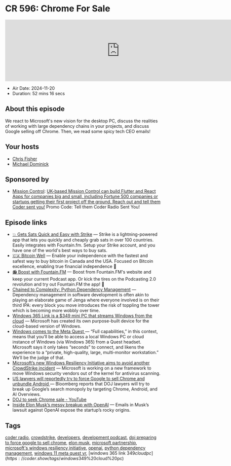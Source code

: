# CR 596: Chrome For Sale

<iframe src="https://player.fireside.fm/v2/MLf2ZzhC+lhTswSCV?theme=dark" width="740" height="200" frameborder="0" scrolling="no"></iframe>

* Air Date: 2024-11-20
* Duration: 52 mins 16 secs

## About this episode

We react to Microsoft's new vision for the desktop PC, discuss the realities of working with large dependency chains in your projects, and discuss Google selling off Chrome. Then, we read some spicy tech CEO emails!

## Your hosts
* [Chris Fisher](https://coder.show/hosts/chrislas)
* [Michael Dominick](https://coder.show/hosts/michael)

## Sponsored by

  * [Mission Control](https://www.mcntrl.com/): [UK-based Mission Control can build Flutter and React Apps for companies big and small, including Fortune 500 companies or startups getting their first project off the ground. Reach out and tell them Coder sent you!](https://www.mcntrl.com/) Promo Code: Tell them Coder Radio Sent You!



## Episode links

  * [💥 Gets Sats Quick and Easy with Strike](https://strike.me/ "💥 Gets Sats Quick and Easy with Strike") — Strike is a lightning-powered app that lets you quickly and cheaply grab sats in over 100 countries. Easily integrates with Fountain.fm. Setup your Strike account, and you have one of the world's best ways to buy sats.
  * [🇨🇦 Bitcoin Well](https://bitcoinwell.com/ "🇨🇦 Bitcoin Well") — Enable your independence with the fastest and safest way to buy bitcoin in Canada and the USA. Focused on Bitcoin excellence, enabling true financial independence 🥇
  * [📻 Boost with Fountain.FM](https://fountain.fm/ "📻 Boost with Fountain.FM") — Boost from Fountain.FM's website and keep your current Podcast app. Or kick the tires on the Podcasting 2.0 revolution and try out Fountain.FM the app! 🚀
  * [Chained to Complexity: Python Dependency Management](https://dominickm.com/chained-to-complexity-python-dependency-management/ "Chained to Complexity: Python Dependency Management") — Dependency management in software development is often akin to playing an elaborate game of Jenga where everyone involved is on their third IPA: every block you move introduces the risk of toppling the tower which is becoming more wobbly over time. 
  * [Windows 365 Link is a $349 mini PC that streams Windows from the cloud](https://www.theverge.com/2024/11/19/24299789/microsoft-windows-365-link-device-cloud-pc "Windows 365 Link is a $349 mini PC that streams Windows from the cloud") — Microsoft has created its own purpose-built device for the cloud-based version of Windows.
  * [Windows comes to the Meta Quest ](https://techcrunch.com/2024/11/19/microsoft-is-bringing-windows-11-to-the-meta-quest/ "Windows comes to the Meta Quest ") — “Full capabilities,” in this context, means that you’ll be able to access a local Windows PC or cloud instance of Windows (via Windows 365) from a Quest headset. Microsoft says it only takes “seconds” to connect, and likens the experience to a “private, high-quality, large, multi-monitor workstation.” We’ll be the judge of that.
  * [Microsoft’s new Windows Resiliency Initiative aims to avoid another CrowdStrike incident](https://www.theverge.com/2024/11/19/24299873/microsoft-windows-resiliency-initiative-crowdstrike-incident "Microsoft’s new Windows Resiliency Initiative aims to avoid another CrowdStrike incident") — Microsoft is working on a new framework to move Windows security vendors out of the kernel for antivirus scanning.
  * [US lawyers will reportedly try to force Google to sell Chrome and unbundle Android ](https://www.theverge.com/2024/11/18/24300033/doj-google-monopoly-remedies-search-chrome-android-ai "US lawyers will reportedly try to force Google to sell Chrome and unbundle Android ") — Bloomberg reports that DOJ lawyers will try to break up Google’s search monopoly by targeting Chrome, Android, and AI Overviews.
  * [DOJ to seek Chrome sale - YouTube](https://www.youtube.com/watch?v=YEuL8XOTRXU "DOJ to seek Chrome sale - YouTube")
  * [Inside Elon Musk’s messy breakup with OpenAI](https://www.theverge.com/2024/11/18/24299787/elon-musk-openai-lawsuit-sam-altman-xai-google-deepmind "Inside Elon Musk’s messy breakup with OpenAI") — Emails in Musk’s lawsuit against OpenAI expose the startup’s rocky origins.



## Tags

[coder radio](https://coder.show/tags/coder%20radio), [crowdstrike](https://coder.show/tags/crowdstrike), [developers](https://coder.show/tags/developers), [development podcast](https://coder.show/tags/development%20podcast), [doj preparing to force google to sell chrome](https://coder.show/tags/doj%20preparing%20to%20force%20google%20to%20sell%20chrome), [elon musk](https://coder.show/tags/elon%20musk), [microsoft partnership](https://coder.show/tags/microsoft%20partnership), [microsoft's windows resiliency initiative](https://coder.show/tags/microsoft's%20windows%20resiliency%20initiative), [openai](https://coder.show/tags/openai), [python dependency management](https://coder.show/tags/python%20dependency%20management), [windows 11 meta quest vr](https://coder.show/tags/windows%2011%20meta%20quest%20vr), [windows 365 link $349 cloud pc](https://coder.show/tags/windows%20365%20link%20$349%20cloud%20pc)